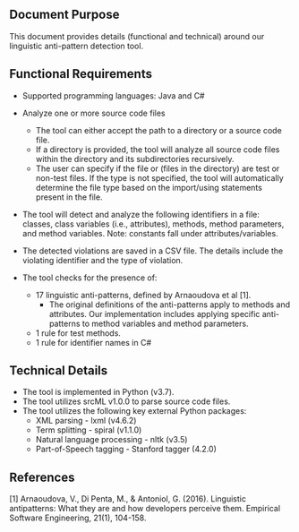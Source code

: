 ## Document Purpose

This document provides details (functional and technical) around our linguistic anti-pattern detection tool.



## Functional Requirements

- Supported programming languages: Java and C#
- Analyze one or more source code files
  - The tool can either accept the path to a directory or a source code file.
  - If a directory is provided, the tool will analyze all source code files within the directory and its subdirectories recursively.
  - The user can specify if the file or (files in the directory) are test or non-test files. If the type is not specified, the tool will automatically determine the file type based on the import/using statements present in the file.

- The tool will detect and analyze the following identifiers in a file: classes, class variables (i.e., attributes), methods, method parameters, and method variables. Note: constants fall under attributes/variables.
- The detected violations are saved in a CSV file. The details include the violating identifier and the type of violation.
- The tool checks for the presence of:
  - 17 linguistic anti-patterns, defined by  Arnaoudova et al [1].
    - The original definitions of the anti-patterns apply to methods and attributes. Our implementation includes applying specific anti-patterns to method variables and method parameters.
  - 1 rule for test methods.
  - 1 rule for identifier names in C#



## Technical Details

- The tool is implemented in Python (v3.7).
- The tool utilizes srcML v1.0.0 to parse source code files.
- The tool utilizes the following key external Python packages:
  - XML parsing - lxml (v4.6.2)
  - Term splitting - spiral (v1.1.0)
  - Natural language processing - nltk (v3.5)
  - Part-of-Speech tagging - Stanford tagger (4.2.0)





## References

[1] Arnaoudova, V., Di Penta, M., & Antoniol, G. (2016). Linguistic antipatterns: What they are and how developers
perceive them. Empirical Software Engineering, 21(1), 104-158.
